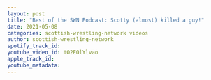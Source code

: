 ```yaml
---
layout: post
title: "Best of the SWN Podcast: Scotty (almost) killed a guy!"
date: 2021-05-08
categories: scottish-wrestling-network videos
author: scottish-wrestling-network
spotify_track_id: 
youtube_video_id: tO2EOlYlvao
apple_track_id: 
youtube_metadata: 
---
```

